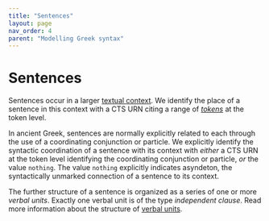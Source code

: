 ```yaml
---
title: "Sentences"
layout: page
nav_order: 4
parent: "Modelling Greek syntax"
---
```



# Sentences

Sentences occur in a larger [textual context](../texts/).  We identify the place of a sentence in this context with a CTS URN citing a range of [*tokens*](../tokens/) at the token level.

In ancient Greek, sentences are normally explicitly related to each through the use of a coordinating conjunction or particle.  We explicitly identify the syntactic coordination of a sentence with its context with *either* a CTS URN at the token level identifying the coordinating conjunction or particle, *or* the value `nothing`. The value `nothing` explicitly indicates asyndeton, the syntactically unmarked connection of a sentence to its context.

The further structure of a sentence is organized as a series of one or more *verbal units*. Exactly one verbal unit is of the type *independent clause*.  Read more information about the structure of [verbal units](../verbal_units/).  



